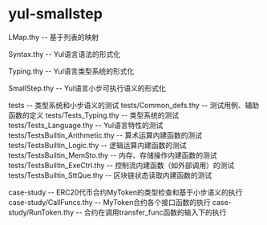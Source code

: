 # yul-smallstep

LMap.thy -- 基于列表的映射

Syntax.thy -- Yul语言语法的形式化

Typing.thy --  Yul语言类型系统的形式化

SmallStep.thy -- Yul语言小步可执行语义的形式化

tests -- 类型系统和小步语义的测试
  tests/Common_defs.thy -- 测试用例、辅助函数的定义
  tests/Tests_Typing.thy -- 类型系统的测试
  tests/Tests_Language.thy -- Yul语言特性的测试
  tests/TestsBuiltin_Arithmetic.thy -- 算术运算内建函数的测试
  tests/TestsBuiltin_Logic.thy -- 逻辑运算内建函数的测试
  tests/TestsBuiltin_MemSto.thy -- 内存、存储操作内建函数的测试
  tests/TestsBuiltin_ExeCtrl.thy -- 控制流内建函数（如外部调用）的测试
  tests/TestsBuiltin_SttQue.thy -- 区块链状态读取内建函数的测试

case-study -- ERC20代币合约MyToken的类型检查和基于小步语义的执行
  case-study/CallFuncs.thy -- MyToken合约各个接口函数的执行
  case-study/RunToken.thy -- 合约在调用transfer_func函数的输入下的执行
